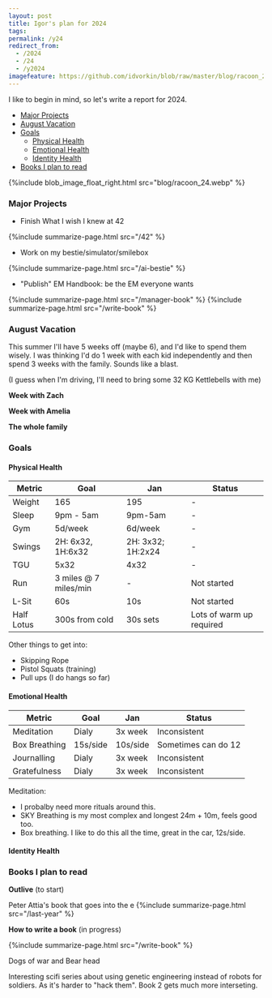 ```yaml
---
layout: post
title: Igor's plan for 2024
tags:
permalink: /y24
redirect_from:
  - /2024
  - /24
  - /y2024
imagefeature: https://github.com/idvorkin/blob/raw/master/blog/racoon_24.webp
---
```


I like to begin in mind, so let's write a report for 2024.

<!-- prettier-ignore-start -->
<!-- vim-markdown-toc GFM -->

- [Major Projects](#major-projects)
- [August Vacation](#august-vacation)
- [Goals](#goals)
    - [Physical Health](#physical-health)
    - [Emotional Health](#emotional-health)
    - [Identity Health](#identity-health)
- [Books I plan to read](#books-i-plan-to-read)

<!-- vim-markdown-toc -->
<!-- prettier-ignore-end -->

{%include blob_image_float_right.html src="blog/racoon_24.webp" %}

### Major Projects

- Finish What I wish I knew at 42

{%include summarize-page.html src="/42" %}

- Work on my bestie/simulator/smilebox

{%include summarize-page.html src="/ai-bestie" %}

- "Publish" EM Handbook: be the EM everyone wants

{%include summarize-page.html src="/manager-book" %}
{%include summarize-page.html src="/write-book" %}

### August Vacation

This summer I'll have 5 weeks off (maybe 6), and I'd like to spend them wisely. I was thinking I'd do 1 week with each kid independently and then spend 3 weeks with the family. Sounds like a blast.

(I guess when I'm driving, I'll need to bring some 32 KG Kettlebells with me)

**Week with Zach**

**Week with Amelia**

**The whole family**

### Goals

#### Physical Health

| Metric     | Goal                  | Jan               | Status                   |
| ---------- | --------------------- | ----------------- | ------------------------ |
| Weight     | 165                   | 195               | -                        |
| Sleep      | 9pm - 5am             | 9pm-5am           | -                        |
| Gym        | 5d/week               | 6d/week           | -                        |
| Swings     | 2H: 6x32, 1H:6x32     | 2H: 3x32; 1H:2x24 | -                        |
| TGU        | 5x32                  | 4x32              | -                        |
| Run        | 3 miles @ 7 miles/min | -                 | Not started              |
| L-Sit      | 60s                   | 10s               | Not started              |
| Half Lotus | 300s from cold        | 30s sets          | Lots of warm up required |

Other things to get into:

- Skipping Rope
- Pistol Squats (training)
- Pull ups (I do hangs so far)

#### Emotional Health

| Metric        | Goal     | Jan      | Status              |
| ------------- | -------- | -------- | ------------------- |
| Meditation    | Dialy    | 3x week  | Inconsistent        |
| Box Breathing | 15s/side | 10s/side | Sometimes can do 12 |
| Journalling   | Dialy    | 3x week  | Inconsistent        |
| Gratefulness  | Dialy    | 3x week  | Inconsistent        |

Meditation:

- I probalby need more rituals around this.
- SKY Breathing is my most complex and longest 24m + 10m, feels good too.
- Box breathing. I like to do this all the time, great in the car, 12s/side.

#### Identity Health

### Books I plan to read

**Outlive** (to start)

Peter Attia's book that goes into the e
{%include summarize-page.html src="/last-year" %}

**How to write a book** (in progress)

{%include summarize-page.html src="/write-book" %}

Dogs of war and Bear head

Interesting scifi series about using genetic engineering instead of robots for soldiers. As it's harder to "hack them". Book 2 gets much more interseting.
